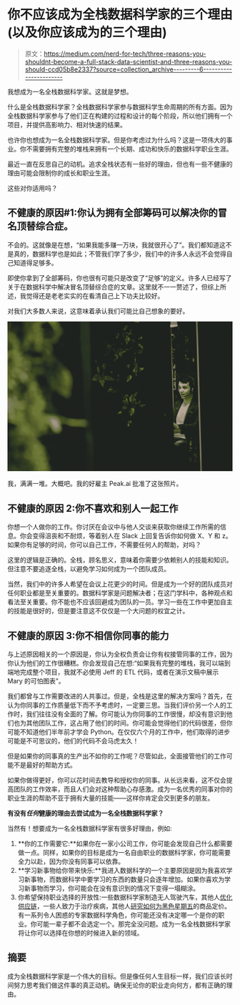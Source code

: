 # 你不应该成为全栈数据科学家的三个理由(以及你应该成为的三个理由)

> 原文：<https://medium.com/nerd-for-tech/three-reasons-you-shouldnt-become-a-full-stack-data-scientist-and-three-reasons-you-should-ccd05b8e2337?source=collection_archive---------6----------------------->

我想成为一名全栈数据科学家。这就是梦想。

什么是全栈数据科学家？全栈数据科学家参与数据科学生命周期的所有方面。因为全栈数据科学家参与了他们正在构建的过程和设计的每个阶段，所以他们拥有一个项目，并提供高影响力、相对快速的结果。

也许你也想成为一名全栈数据科学家。但是你考虑过为什么吗？这是一项伟大的事业。你不需要拥有完整的堆栈来拥有一个长期、成功和快乐的数据科学职业生涯。

最近一直在反思自己的动机。追求全栈状态有一些好的理由，但也有一些不健康的理由可能会限制你的成长和职业生涯。

这些对你适用吗？

## 不健康的原因#1:你认为拥有全部筹码可以解决你的冒名顶替综合症。

不会的。这就像是在想，“如果我能多赚一万块，我就很开心了”。我们都知道这不是真的，数据科学也是如此；不管我们学了多少，我们中的许多人永远不会觉得自己知道得足够多。

即使你拿到了全部筹码，你也很有可能只是改变了“足够”的定义。许多人已经写了关于在数据科学中解决冒名顶替综合症的文章。这里就不一一赘述了，但综上所述，我觉得还是老老实实的在看清自己上下功夫比较好。

对我们大多数人来说，这意味着承认我们可能比自己想象的要好。

![](img/c4cd3d3aeaf17d8a6152dfb36675ff97.png)

我，满满一堆。大概吧。我的好雇主 Peak.ai 批准了这张照片。

## 不健康的原因 2:你不喜欢和别人一起工作

你想一个人做你的工作。你讨厌在会议中与他人交谈来获取你继续工作所需的信息。你会变得沮丧和不耐烦，等着别人在 Slack 上回复告诉你如何做 X、Y 和 z。如果你有足够的时间，你可以自己工作，不需要任何人的帮助，对吗？

这里的逻辑是正确的。全栈，顾名思义，意味着你需要少依赖别人的技能和知识。但注意不要追逐全栈，以避免学习如何成为一个团队成员。

当然，我们中的许多人希望在会议上花更少的时间。但是成为一个好的团队成员对任何职业都是至关重要的。数据科学家是问题解决者；在这门学科中，各种观点和看法至关重要。你不能也不应该回避成为团队的一员。学习一些在工作中更加自主的技能是很好的，但是要注意这不仅仅是一个大问题的权宜之计。

## 不健康的原因 3:你不相信你同事的能力

与上述原因相关的一个原因是，你认为全权负责会让你有权接管同事的工作，因为你认为他们的工作很糟糕。你会发现自己在想:“如果我有完整的堆栈，我可以端到端地完成整个项目，我就不必使用 Jeff 的 ETL 代码，或者在演示文稿中展示 Mary 的可怕图表”。

我们都曾与工作需要改进的人共事过。但是，全栈是这里的解决方案吗？首先，在认为你同事的工作质量低下而不予考虑时，一定要三思。当我们评价另一个人的工作时，我们往往没有全面的了解。你可能认为你同事的工作很慢，却没有意识到他们也为其他团队工作，这占用了他们的时间。你可能会觉得他们的代码很差，但你可能不知道他们半年前才学会 Python。在仅仅六个月的工作中，他们取得的进步可能是不可思议的，他们的代码不会马虎太久！

但是如果你的同事真的生产出不如你的工作呢？尽管如此，全面接管他们的工作可能不是最好的帮助方式。

如果你做得更好，你可以花时间去教导和授权你的同事。从长远来看，这不仅会提高团队的工作效率，而且人们会对这种帮助心存感激。成为一名优秀的同事对你的职业生涯的帮助不亚于拥有大量的技能——这样你肯定会交到更多的朋友。

**有没有*任何*健康的理由去尝试成为一名全栈数据科学家？**

当然有！想要成为一名全栈数据科学家有很多好理由，例如:

1.  **你的工作需要它:**如果你在一家小公司工作，你可能会发现自己什么都需要做一点。同样，如果你的目标是成为一名自由职业的数据科学家，你可能需要全力以赴，因为你没有同事可以依靠。
2.  **学习新事物给你带来快乐:**我进入数据科学的一个主要原因是因为我喜欢学习新事物，而数据科学中要学习的东西的数量只会逐年增加。如果你喜欢为学习新事物而学习，你可能会在没有意识到的情况下变得一塌糊涂。
3.  你希望保持职业选择的开放性:一些数据科学家制造无人驾驶汽车，其他人[优化供应链](https://peak.ai/hub/blog/powering-a-sustainable-self-thinking-manufacturing-supply-chain-with-decision-intelligence/)，一些人致力于治疗疾病，其他人[研究如何为黑色星期五](https://peak.ai/hub/blog/how-to-build-a-successful-markdown-application/)的商品定价。有一系列令人困惑的专家数据科学角色，你可能还没有决定哪一个是你的职业。你可能一辈子都不会选定一个。那完全没问题。成为一名全栈数据科学家将让你可以选择在你想的时候进入新的领域。

## 摘要

成为全栈数据科学家是一个伟大的目标。但是像任何人生目标一样，我们应该长时间努力思考我们做这件事的真正动机。确保无论你的职业走向何方，都有正确的理由。